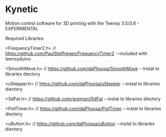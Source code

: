 # Kynetic
Motion control software for 3D printing with the Teensy 3.5/3.6 - EXPERIMENTAL

Required Libraries:

<FrequencyTimer2.h>     // https://github.com/PaulStoffregen/FrequencyTimer2     --included with teensyduino

<SmoothMove.h>          // https://github.com/daPhoosa/SmoothMove                --instal to libraries diectory

<uStepper.h>            // https://github.com/daPhoosa/uStepper                  --instal to libraries diectory

<SdFat.h>               // https://github.com/greiman/SdFat                      --instal to libraries diectory

<PollTimer.h>           // https://github.com/daPhoosa/PollTimer                 --instal to libraries diectory

<uButton.h>             // https://github.com/daPhoosa/uButton                   --instal to libraries diectory

